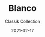 ---
image_primary: "img/blanco_collection_classik_finium-410x410.jpg"
image_secondary: "img/blanco_collection_classik_finium_2-1000x400.jpg"
subtitle: "Classik Collection"
description: "The%20Classik%20collection%20evokes%20an%20architectural%20style%20reminiscent%20of%20a%20stackstone%20assembly.%20It%20imbues%20rich%20warmth%20for%20a%20unique%20touch%20in%20a%20contemporary%20space.%20Composed%20of%20a%20multitude%20of%20smooth%2C%20straight%20slats%20in%20varying%20sizes%2C%20Classik%20decorative%20walls%20add%20depth%20and%20bulk%20to%20your%20d%E9cor.%0AThe%20collection%20comes%20in%20a%20range%20of%20timeless%20hues."
tags: 
  - "Finium"
  - "Decorative Walls"
title: "Blanco"
designer: "Finium"
href: "https://finium.ca/en/decorative-walls/blanco/"
category: "decorative-walls"
manufacturer: "Finium"
slug: "/manufacturers/finium/decorative-walls/finium-blanco"
date: "2021-02-17"
---